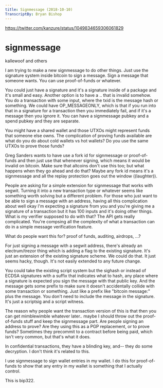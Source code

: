 ```yaml
---
title: Signmessage (2018-10-10)
TranscriptBy: Bryan Bishop
---
```


<https://twitter.com/kanzure/status/1049834659306061829>

# signmessage

kallewoof and others

I am trying to make a new signmessage to do other things. Just use the signature system inside bitcoin to sign a message. Sign a message that someone wants. You can use proof-of-funds or whatever.

You could just have a signature and it's a signature inside of a package and it's small and easy. Another option is to have a .. that is invalid somehow. You do a transaction with some input, where the txid is the message hash or something. We could have OP\_MESSAGEONLY, which is that if you run into that in a signature for a transaction then you immediately fail, and if it's a message then you ignore it. You can have a signmessage pubkey and a spend pubkey and they are separate.

You might have a shared wallet and those UTXOs might represent funds that someone else owns. The complication of proving funds available are what do you do about cold wallets vs hot wallets? Do you use the same UTXOs to prove those funds?

Greg Sanders wants to have use a fork id for signmessage or proof-of-funds and then just use that whenever signing, which means it would be invalid on bitcoin. Make sure that altcoins don't use this too; but what happens when they go ahead and do that? Maybe any fork id means it's a signmessage and all the replay protection goes out the window ((laughter)).

People are asking for a simple extension for signmessage that works with segwit. Turning it into a new transaction type or whatever seems like something worth solving but a different problem. For those who just want to be able to sign a message with an address, having all this complication about well okay I'm expecting a signature from you and you're giving me a signature of a transaction but it has 100 inputs and it's doing other things. What is my verifier supposed to do with that? The API gets really complicated. You're compsing all the complexity of what a transaction can do in a simple message verification feature.

What do people want this for? proof of funds, auditing, airdrops, ...?

For just signing a message with a segwit address, there's already an electrum/trezor thing which is adding a flag to the existing signature. It's just an extension of the existing signature scheme. We could do that. It just seems hacky, though. It's not easily extended to any future change.

You could take the existing script system but the sighash or instead of ECDSA signatures with a suffix that indicates what to hash, any place where a signature is expected you sign the message with that public key. And the message gets some prefix to make sure it doesn't accidentally collide with some transaction or something. Just like a prefix like "bitcoin message:" plus the message. You don't need to include the message in the signature. It's just a scriptsig and a script witness.

The reason why people want the transaction version of this is that then you can get mimblewimble whatever later.. maybe I should throw out the proof-of-funds stuff and keep the signmessage part. Are people signing an address to prove? Are they using this as a PGP replacement, or to prove funds? Sometimes they precommit to a contract before being paid, which isn't very common, but that's what it does.

In confidential transactions, they have a blinding key, and-- they do some decryption. I don't think it's related to this.

I use signmessage to sign wallet entries in my wallet. I do this for proof-of-funds to show that any entry in my wallet is something that I actually control.

This is bip322.
